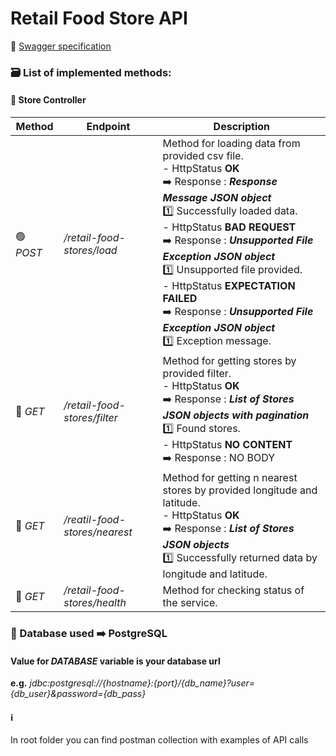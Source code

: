 # Retail Food Store API

📗 [Swagger specification](http://localhost:8090/retail-food-stores/swagger-ui/index.html)

### 🗃️ List of implemented methods:

#### :department_store: Store Controller

| Method                    | Endpoint                      | Description                                                                                                                                                                                                                                                                                                                                                                                                                                  |
|---------------------------|-------------------------------|----------------------------------------------------------------------------------------------------------------------------------------------------------------------------------------------------------------------------------------------------------------------------------------------------------------------------------------------------------------------------------------------------------------------------------------------|
| :green_circle: *POST*     | */retail-food-stores/load*    | Method for loading data from provided csv file. <br> - HttpStatus **OK** <br> ➡️ Response : ***Response Message JSON object*** <br> 1️⃣ Successfully loaded data. <br> - HttpStatus **BAD REQUEST** <br> ➡️ Response : ***Unsupported File Exception JSON object*** <br> 1️⃣ Unsupported file provided. <br> - HttpStatus **EXPECTATION FAILED** <br> ➡️ Response : ***Unsupported File Exception JSON object*** <br> 1️⃣ Exception message. |
| :large_blue_circle: *GET* | */retail-food-stores/filter*  | Method for getting stores by provided filter. <br> - HttpStatus **OK** <br> ➡️ Response : ***List of Stores JSON objects with pagination*** <br> 1️⃣ Found stores. <br> - HttpStatus **NO CONTENT** <br> ➡️ Response : NO BODY                                                                                                                                                                                                               |
| 🔵 *GET*                  | */reatil-food-stores/nearest* | Method for getting n nearest stores by provided longitude and latitude. <br> - HttpStatus **OK** <br> ➡️ Response : ***List of Stores JSON objects*** <br> 1️⃣ Successfully returned data by longitude and latitude.                                                                                                                                                                                                                         |
| :large_blue_circle: *GET* | */retail-food-stores/health*  | Method for checking status of the service.                                                                                                                                                                                                                                                                                                                                                                                                   |

### :file_folder: Database used ➡️ **PostgreSQL**

####  Value for *DATABASE* variable is your database url 

**e.g.** *jdbc:postgresql://{hostname}:{port}/{db_name}?user={db_user}&password={db_pass}*

#### :information_source: 

In root folder you can find postman collection with examples of API calls